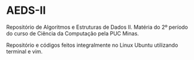 # AEDS-II
Repositório de Algoritmos e Estruturas de Dados II.
Matéria do 2º período do curso de Ciência da Computação pela PUC Minas.

Repositório e códigos feitos integralmente no Linux Ubuntu utilizando terminal e vim.